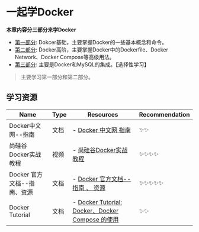 
# 一起学Docker

**本章内容分三部分来学Docker**

- [第一部分](./NOTE_BASE.md): Dokcer基础，主要掌握Docker的一些基本概念和命令。
- [第二部分](./NOTE_HIGH.md): Docker高阶，主要掌握Docker中的Dockerfile、Docker Network、Docker Compose等高级用法。
- [第三部分](./NOTE_HIGH_MySQL.md): 主要是Docker和MySQL的集成。【选择性学习】

> 主要学习第一部分和第二部分。
> 

## 学习资源

| Name               | Type | Resources                                                    | Recommendation |
|--------------------|------| ------------------------------------------------------------ | -------------- |
| Docker中文网--指南      | 文档   | - [Docker 中文网 指南](https://docker.github.net.cn/get-started/overview/) | ✨✨             |
| 尚硅谷Docker实战教程      | 视频   | - [尚硅谷Docker实战教程](https://www.bilibili.com/video/BV1gr4y1U7CY) | ✨✨✨✨           |
| Docker 官方文档--指南、资源| 文档   | - [Docker 官方文档--指南 、 资源](https://docs.docker.com/)  | ✨✨✨✨✨          |
| Docker Tutorial | 文档 | - [Docker Tutorial: Docker、Docker Compose 的使用](https://github.com/peilongchencc/docker_tutorial) | ✨✨ |

